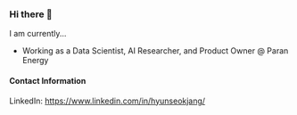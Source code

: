 ### Hi there 👋

<!-- **jjangsta/jjangsta** is a ✨ _special_ ✨ repository because its `README.md` (this file) appears on your GitHub profile. -->

I am currently...
- Working as a Data Scientist, AI Researcher, and Product Owner @ Paran Energy

#### Contact Information
LinkedIn: https://www.linkedin.com/in/hyunseokjang/
